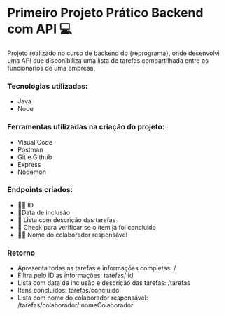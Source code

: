 
# Primeiro Projeto Prático Backend com API 💻


Projeto realizado no curso de backend do {reprograma}, onde desenvolvi uma API que disponibiliza uma lista de tarefas compartilhada entre os funcionários de uma empresa. 

### Tecnologias utilizadas:
- Java
- Node

### Ferramentas utilizadas na criação do projeto:
- Visual Code
- Postman
- Git e Github
- Express
- Nodemon

### Endpoints criados:

- :female_detective: ID
- 	:calendar:Data de inclusão
- :page_facing_up: Lista com descrição das tarefas
- :memo: Check para verificar se o item já foi concluído
- :woman_health_worker: Nome do colaborador responsável

### Retorno

- Apresenta todas as tarefas e informações completas: /
- Filtra pelo ID as informações: tarefas/:id
- Lista com data de inclusão e descrição das tarefas: /tarefas
- Itens concluídos: tarefas/concluido
- Lista com nome do colaborador responsável: /tarefas/colaborador/:nomeColaborador





